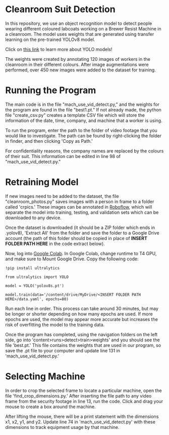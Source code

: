 # Cleanroom Suit Detection
In this repository, we use an object recognition model to detect people wearing different coloured labcoats 
working on a Brewer Resist Machine in a cleanroom. The model uses weights that are generated using transfer 
learning on the pre-trained YOLOv8 model. 

Click on [this link](https://github.com/ultralytics/ultralytics) to learn more about YOLO models!

The weights were created by annotating 120 images of workers in the cleanroom in their different colours. 
After image augmentations were performed, over 450 new images were added to the dataset for training. 

# Running the Program
The main code is in the file "mach_use_vid_detect.py," and the weights for the program are found in the file "best1.pt." 
If not already made, the python file "create_csv.py" creates a template CSV file which will store the information
of the date, time, company, and machine that a worker is using. 

To run the program, enter the path to the folder of video footage that you would like to investigate. The path can be found
by right-clicking the folder in finder, and then clicking 'Copy as Path.'

For confidentiality reasons, the company names are replaced by the colours of their suit. This information can be edited
in line 98 of "mach_use_vid_detect.py."

# Retraining Model
If new images need to be added to the dataset, the file "cleanroom_photos.py" saves images with a person in frame to 
a folder called 'crpics.' These images can be annotated in [Roboflow](https://roboflow.com/), which will separate the model into training, testing,
and validation sets which can be downloaded to any device. 

Once the dataset is downloaded (it should be a ZIP folder which ends in .yolov8), 'Extract All' from the folder and save 
the folder to a Google Drive account (the path of this folder should be copied in place of **INSERT FOLDER PATH HERE** in the code 
extract below).

Now, log into [Google Colab](https://colab.google.com/). In Google Colab, change runtime to T4 GPU, and make sure to Mount Google Drive. Copy the following code:
    
    !pip install ultralytics
    
    from ultralytics import YOLO

    model = YOLO('yolov8s.pt')

    model.train(data='/content/drive/MyDrive/<INSERT FOLDER PATH HERE>/data.yaml', epochs=80)

Run each line in order. This process can take around 30 minutes, but may be longer or shorter depending on how many epochs 
are used. If more epochs are used, the model may appear more accurate but increases the risk of overfitting the model to 
the training data. 

Once the program has completed, using the navigation folders on the left side, go into 'content>runs>detect>train>weights' and you 
should see the file 'best.pt.' This file contains the weights that are used in our program, so save the .pt file to your
computer and update line 131 in 'mach_use_vid_detect.py.'

# Selecting Machine
In order to crop the selected frame to locate a particular machine, open the file 'find_crop_dimensions.py.' After inserting the file path
to any video frame from the security footage in line 13, run the code. Click and drag your mouse to create a box around the machine. 

After lifting the mouse, there will be a print statement with the dimensions x1, x2, y1, and y2. Update line 74 in 'mach_use_vid_detect.py'
with these dimensions to track equipment usage by that machine. 
